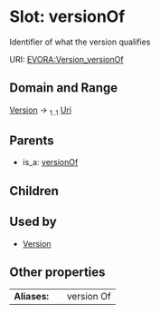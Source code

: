 
# Slot: versionOf

Identifier of what the version qualifies

URI: [EVORA:Version_versionOf](https://evora-project.eu/Version_versionOf)


## Domain and Range

[Version](Version.md) &#8594;  <sub>1..1</sub> [Uri](types/Uri.md)

## Parents

 *  is_a: [versionOf](versionOf.md)

## Children


## Used by

 * [Version](Version.md)

## Other properties

|  |  |  |
| --- | --- | --- |
| **Aliases:** | | version Of |